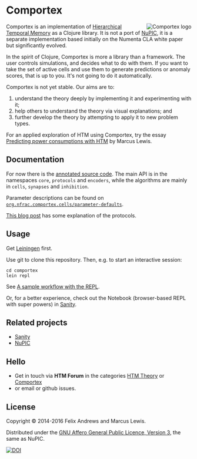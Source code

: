 # Comportex

<img src="https://raw.githubusercontent.com/nupic-community/comportex/master/comportex-logo.png"
 alt="Comportex logo" align="right" />

Comportex is an implementation of
[Hierarchical Temporal Memory](http://numenta.org/#theory) as a
Clojure library. It is not a port of
[NuPIC](https://github.com/numenta/nupic/), it is a separate
implementation based initially on the Numenta CLA white paper but
significantly evolved.

In the spirit of Clojure, Comportex is more a library than a
framework. The user controls simulations, and decides what to do with
them. If you want to take the set of active cells and use them to
generate predictions or anomaly scores, that is up to you. It's not
going to do it automatically.

Comportex is not yet stable. Our aims are to:

1. understand the theory deeply by implementing it and experimenting with it;
2. help others to understand the theory via visual explanations; and
3. further develop the theory by attempting to apply it to new problem types.


For an applied exploration of HTM using Comportex, try the essay
[Predicting power consumptions with HTM](http://mrcslws.com/gorilla/?path=hotgym.clj)
by Marcus Lewis.


## Documentation

For now there is the
[annotated source code](http://nupic-community.github.com/comportex/docs/).
The main API is in the namespaces `core`, `protocols` and `encoders`, while the
algorithms are mainly in `cells`, `synapses` and `inhibition`.

Parameter descriptions can be found on [`org.nfrac.comportex.cells/parameter-defaults`](https://github.com/nupic-community/comportex/blob/master/src/org/nfrac/comportex/cells.cljc#L31).

[This blog post](http://floybix.github.io/2014/11/05/htm-protocols/)
has some explanation of the protocols.


## Usage

Get [Leiningen](http://leiningen.org/) first.

Use git to clone this repository. Then, e.g. to start an interactive session:

```
cd comportex
lein repl
```

See [A sample workflow with the
REPL](https://github.com/nupic-community/comportex/wiki/A-sample-workflow-with-the-REPL).

Or, for a better experience, check out the Notebook (browser-based
REPL with super powers) in
[Sanity](https://github.com/nupic-community/sanity/).


## Related projects

* [Sanity](https://github.com/nupic-community/sanity/)
* [NuPIC](https://github.com/numenta/nupic/)


## Hello

* Get in touch via **HTM Forum** in the categories [HTM Theory](https://discourse.numenta.org/c/htm-theory) or [Comportex](https://discourse.numenta.org/c/htm-hackers/comportex)
* or email or github issues.


## License

Copyright © 2014-2016 Felix Andrews and Marcus Lewis.

Distributed under the
[GNU Affero General Public Licence, Version 3](http://www.gnu.org/licenses/agpl-3.0.en.html),
the same as NuPIC.

[![DOI](https://zenodo.org/badge/19464/nupic-community/comportex.svg)](https://zenodo.org/badge/latestdoi/19464/nupic-community/comportex)
